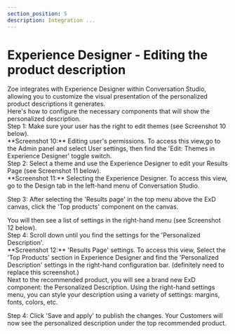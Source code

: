 ```yaml
---
section_position: 5
description: Integration ...
---
```


# Experience Designer - Editing the product description

<div class="margin-bottom--lg">Zoe integrates with Experience Designer within Conversation Studio, allowing you to customize the visual presentation of the personalized product descriptions it generates.</div>

<div class="margin-bottom--lg">Here's how to configure the necessary components that will show the personalized description.</div>

<div class="margin-bottom--lg">Step 1: Make sure your user has the right to edit themes (see Screenshot 10 below).</div>

<div class="body-smaller margin-bottom--lg">**Screenshot 10:** Editing user's permissions. To access this view,go to the Admin panel and select User settings, then find the 'Edit: Themes in Experience Designer' toggle switch.</div>

<div class="margin-bottom--lg">Step 2: Select a theme and use the Experience Designer to edit your Results Page (see Screenshot 11 below).</div>

<div class="body-smaller margin-bottom--lg">
**Screenshot 11:** Selecting the Experience Designer. To access this view, go to the Design tab in the left-hand menu of Conversation Studio.
</div>

Step 3: After selecting the 'Results page' in the top menu above the ExD canvas, click the 'Top products' component on the canvas.

<div class="margin-bottom--lg">You will then see a list of settings in the right-hand menu (see Screenshot 12 below).</div>

<div class="margin-bottom--lg">Step 4: Scroll down until you find the settings for the 'Personalized Description'.</div>

<div class="body-smaller margin-bottom--lg">
**Screenshot 12:** 'Results Page' settings. To access this view, Select the 'Top Products' section in Experience Designer and find the 'Personalized Description' settings in the right-hand configuration bar. (definitely need to replace this screenshot.)
</div>

<div class="margin-bottom--lg">
Next to the recommended product, you will see a brand new ExD component: the Personalized Description. Using the right-hand settings menu, you can style your description using a variety of settings: margins, fonts, colors, etc.
</div>

Step 4: Click 'Save and apply' to publish the changes. Your Customers will now see the personalized description under the top recommended product.
